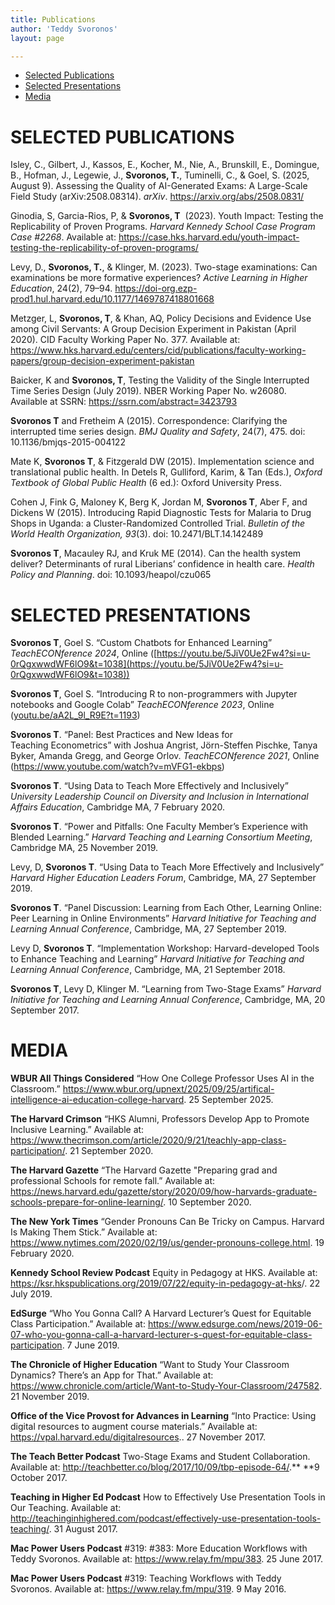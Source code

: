```yaml
---
title: Publications
author: 'Teddy Svoronos'
layout: page

---
```


- [Selected Publications](#selected-publications)
- [Selected Presentations](#selected-presentations)
- [Media](#media)


# SELECTED PUBLICATIONS 


Isley, C., Gilbert, J., Kassos, E., Kocher, M., Nie, A., Brunskill, E., Domingue, B., Hofman, J., Legewie, J., **Svoronos, T.**, Tuminelli, C., & Goel, S. (2025, August 9). Assessing the Quality of AI-Generated Exams: A Large-Scale Field Study (arXiv:2508.08314). _arXiv_. <https://arxiv.org/abs/2508.0831/>

  


Ginodia, S, Garcia-Rios, P, & **Svoronos, T**  (2023). Youth Impact: Testing the Replicability of Proven Programs. _Harvard Kennedy School Case Program Case #2268_. Available at: <https://case.hks.harvard.edu/youth-impact-testing-the-replicability-of-proven-programs/> 

  


Levy, D., **Svoronos, T.**, & Klinger, M. (2023). Two-stage examinations: Can examinations be more formative experiences? _Active Learning in Higher Education_, 24(2), 79–94. <https://doi-org.ezp-prod1.hul.harvard.edu/10.1177/1469787418801668>

  


Metzger, L, **Svoronos, T**, & Khan, AQ, Policy Decisions and Evidence Use among Civil Servants: A Group Decision Experiment in Pakistan (April 2020). CID Faculty Working Paper No. 377. Available at: <https://www.hks.harvard.edu/centers/cid/publications/faculty-working-papers/group-decision-experiment-pakistan>

  


Baicker, K and **Svoronos, T**, Testing the Validity of the Single Interrupted Time Series Design (July 2019). NBER Working Paper No. w26080. Available at SSRN: <https://ssrn.com/abstract=3423793>

  


**Svoronos T** and Fretheim A (2015). Correspondence: Clarifying the interrupted time series design. _BMJ Quality and Safety_, 24(7), 475. doi: 10.1136/bmjqs-2015-004122 

  


Mate K, **Svoronos T**, & Fitzgerald DW (2015). Implementation science and translational public health. In Detels R, Gulliford, Karim, & Tan (Eds.), _Oxford Textbook of Global Public Health_ (6 ed.): Oxford University Press.

  


Cohen J, Fink G, Maloney K, Berg K, Jordan M, **Svoronos T**, Aber F, and Dickens W (2015). Introducing Rapid Diagnostic Tests for Malaria to Drug Shops in Uganda: a Cluster-Randomized Controlled Trial. _Bulletin of the World Health Organization, 93_(3). doi: 10.2471/BLT.14.142489

  


**Svoronos T**, Macauley RJ, and Kruk ME (2014). Can the health system deliver? Determinants of rural Liberians’ confidence in health care. _Health Policy and Planning_. doi: 10.1093/heapol/czu065

  


# SELECTED PRESENTATIONS 

  


**Svoronos T**, Goel S. “Custom Chatbots for Enhanced Learning” _TeachECONference 2024_, Online ([https://youtu.be/5JiV0Ue2Fw4?si=u-0rQgxwwdWF6lO9&t=1038](https://youtu.be/5JiV0Ue2Fw4?si=u-0rQgxwwdWF6lO9&t=1038))

  


**Svoronos T**, Goel S. “Introducing R to non-programmers with Jupyter notebooks and Google Colab” _TeachECONference 2023_, Online ([youtu.be/aA2L_9l_R9E?t=1193](http://youtu.be/aA2L_9l_R9E?t=1193))

  


**Svoronos T**. “Panel: Best Practices and New Ideas for Teaching Econometrics” with Joshua Angrist, Jörn-Steffen Pischke, Tanya Byker, Amanda Gregg, and George Orlov. _TeachECONference 2021_, Online (<https://www.youtube.com/watch?v=mVFG1-ekbps>)

  


**Svoronos T**. “Using Data to Teach More Effectively and Inclusively” _University Leadership Council on Diversity and Inclusion in International Affairs Education_, Cambridge MA, 7 February 2020.

  


**Svoronos T**. “Power and Pitfalls: One Faculty Member’s Experience with Blended Learning.” _Harvard Teaching and Learning Consortium Meeting_, Cambridge MA, 25 November 2019.

  


Levy, D, **Svoronos T**. “Using Data to Teach More Effectively and Inclusively” _Harvard Higher Education Leaders Forum_, Cambridge, MA, 27 September 2019.

  


**Svoronos T**. “Panel Discussion: Learning from Each Other, Learning Online: Peer Learning in Online Environments” _Harvard Initiative for Teaching and Learning Annual Conference_, Cambridge, MA, 27 September 2019.

  


Levy D, **Svoronos T**. “Implementation Workshop: Harvard-developed Tools to Enhance Teaching and Learning” _Harvard Initiative for Teaching and Learning Annual Conference_, Cambridge, MA, 21 September 2018. 

  


**Svoronos T**, Levy D, Klinger M. “Learning from Two-Stage Exams” _Harvard Initiative for Teaching and Learning Annual Conference_, Cambridge, MA, 20 September 2017.

# MEDIA

**WBUR All Things Considered** “How One College Professor Uses AI in the Classroom.” <https://www.wbur.org/upnext/2025/09/25/artifical-intelligence-ai-education-college-harvard>. 25 September 2025.

**The Harvard Crimson** “HKS Alumni, Professors Develop App to Promote Inclusive Learning.” Available at: <https://www.thecrimson.com/article/2020/9/21/teachly-app-class-participation/>. 21 September 2020.

  


**The Harvard Gazette** “The Harvard Gazette "Preparing grad and professional Schools for remote fall.” Available at: <https://news.harvard.edu/gazette/story/2020/09/how-harvards-graduate-schools-prepare-for-online-learning/>. 10 September 2020.

  


**The New York Times** “Gender Pronouns Can Be Tricky on Campus. Harvard Is Making Them Stick.” Available at: <https://www.nytimes.com/2020/02/19/us/gender-pronouns-college.html>. 19 February 2020.

  


**Kennedy School Review Podcast** Equity in Pedagogy at HKS. Available at: <https://ksr.hkspublications.org/2019/07/22/equity-in-pedagogy-at-hks>/. 22 July 2019.


**EdSurge** “Who You Gonna Call? A Harvard Lecturer’s Quest for Equitable Class Participation.” Available at: <https://www.edsurge.com/news/2019-06-07-who-you-gonna-call-a-harvard-lecturer-s-quest-for-equitable-class-participation>. 7 June 2019.


**The Chronicle of Higher Education** “Want to Study Your Classroom Dynamics? There’s an App for That.” Available at: <https://www.chronicle.com/article/Want-to-Study-Your-Classroom/247582>. 21 November 2019.

  
**Office of the Vice Provost for Advances in Learning** “Into Practice: Using digital resources to augment course materials.” Available at: <https://vpal.harvard.edu/digitalresources>.. 27 November 2017.


**The Teach Better Podcast** Two-Stage Exams and Student Collaboration. Available at: <http://teachbetter.co/blog/2017/10/09/tbp-episode-64/>.** **9 October 2017.


**Teaching in Higher Ed Podcast** How to Effectively Use Presentation Tools in Our Teaching. Available at: <http://teachinginhighered.com/podcast/effectively-use-presentation-tools-teaching/>. 31 August 2017.


**Mac Power Users Podcast** #319: #383: More Education Workflows with Teddy Svoronos. Available at: <https://www.relay.fm/mpu/383>. 25 June 2017.


**Mac Power Users Podcast** #319: Teaching Workflows with Teddy Svoronos. Available at: <https://www.relay.fm/mpu/319>. 9 May 2016.
